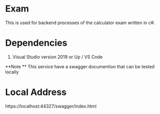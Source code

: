 # Exam

This is used for backend processes of the calculator exam written in c#.

# Dependencies

1. Visual Studio version 2019 or Up / VS Code

**Note **
This service have a swagger documention that can be tested locally

# Local Address

https://localhost:44327/swagger/index.html
